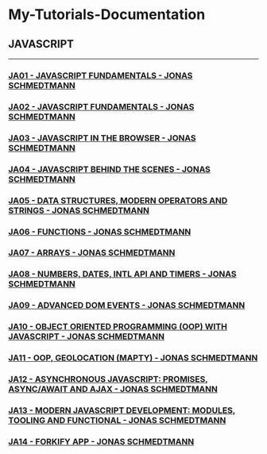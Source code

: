 # My-Tutorials-Documentation

## JAVASCRIPT

---

### [JA01 - JAVASCRIPT FUNDAMENTALS - JONAS SCHMEDTMANN](courses\JA01)

### [JA02 - JAVASCRIPT FUNDAMENTALS - JONAS SCHMEDTMANN](courses\JA02)

### [JA03 - JAVASCRIPT IN THE BROWSER - JONAS SCHMEDTMANN](courses\JA03)

### [JA04 - JAVASCRIPT BEHIND THE SCENES - JONAS SCHMEDTMANN](courses\JA04)

### [JA05 - DATA STRUCTURES, MODERN OPERATORS AND STRINGS - JONAS SCHMEDTMANN](courses\JA05)

### [JA06 - FUNCTIONS - JONAS SCHMEDTMANN](courses\JA06)

### [JA07 - ARRAYS - JONAS SCHMEDTMANN](courses\JA07)

### [JA08 - NUMBERS, DATES, INTL API AND TIMERS - JONAS SCHMEDTMANN](courses\JA08)

### [JA09 - ADVANCED DOM EVENTS - JONAS SCHMEDTMANN](courses\JA09)

### [JA10 - OBJECT ORIENTED PROGRAMMING (OOP) WITH JAVASCRIPT - JONAS SCHMEDTMANN](courses\JA10)

### [JA11 - OOP, GEOLOCATION (MAPTY) - JONAS SCHMEDTMANN](courses\JA11)

### [JA12 - ASYNCHRONOUS JAVASCRIPT: PROMISES, ASYNC/AWAIT AND AJAX - JONAS SCHMEDTMANN](courses\JA12)

### [JA13 - MODERN JAVASCRIPT DEVELOPMENT: MODULES, TOOLING AND FUNCTIONAL - JONAS SCHMEDTMANN](courses\JA13)

### [JA14 - FORKIFY APP - JONAS SCHMEDTMANN](courses\JA14)
